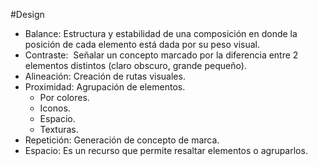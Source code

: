 #Design 

- Balance: Estructura y estabilidad de una composición en donde la posición de cada elemento está dada por su peso visual.
- Contraste:  Señalar un concepto marcado por la diferencia entre 2 elementos distintos (claro obscuro, grande pequeño).
- Alineación: Creación de rutas visuales.
- Proximidad: Agrupación de elementos.
	- Por colores.
	- Iconos.
	- Espacio.
	- Texturas.
- Repetición: Generación de concepto de marca.
- Espacio: Es un recurso que permite resaltar elementos o agruparlos.

